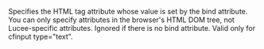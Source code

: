 Specifies the HTML tag attribute whose value is
set by the bind attribute. You can only specify
attributes in the browser's HTML DOM tree, not
Lucee-specific attributes.
Ignored if there is no bind attribute.
Valid only for cfinput type="text".